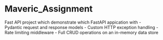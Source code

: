# Maveric_Assignment
Fast API project which demonstrate which FastAPI appication with - Pydantic request and response models - Custom HTTP exception handling - Rate limiting middleware - Full CRUD operations on an in-memory data store 
